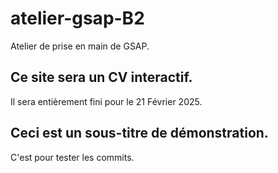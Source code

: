 # atelier-gsap-B2
Atelier de prise en main de GSAP.

## Ce site sera un CV interactif.
Il sera entièrement fini pour le 21 Février 2025.

## Ceci est un sous-titre de démonstration.
C'est pour tester les commits.